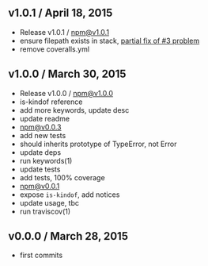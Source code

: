 

## v1.0.1 / April 18, 2015
- Release v1.0.1 / npm@v1.0.1
- ensure filepath exists in stack, [partial fix of #3 problem](https://github.com/tunnckoCore/assert-kindof/issues/3)
- remove coveralls.yml

## v1.0.0 / March 30, 2015
- Release v1.0.0 / npm@v1.0.0
- is-kindof reference
- add more keywords, update desc
- update readme
- npm@v0.0.3
- add new tests
- should inherits prototype of TypeError, not Error
- update deps
- run keywords(1)
- update tests
- add tests, 100% coverage
- npm@v0.0.1
- expose `is-kindof`, add notices
- update usage, tbc
- run traviscov(1)

## v0.0.0 / March 28, 2015
- first commits